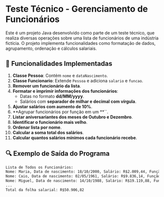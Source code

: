 # Teste Técnico - Gerenciamento de Funcionários

Este é um projeto Java desenvolvido como parte de um teste técnico, que realiza diversas operações sobre uma lista de funcionários de uma indústria fictícia. O projeto implementa funcionalidades como formatação de dados, agrupamento, ordenação e cálculos salariais.

## 📌 Funcionalidades Implementadas

1. **Classe Pessoa**: Contém `nome` e `dataNascimento`.
2. **Classe Funcionario**: Extende `Pessoa` e adiciona `salario` e `funcao`.
3. **Remover um funcionário da lista**.
4. **Formatar e imprimir informações dos funcionários**:
   - Datas no formato **dd/MM/yyyy**.
   - Salários com **separador de milhar e decimal com vírgula**.
5. **Ajustar salários com aumento de 10%**.
6. **Agrupar funcionários por função em um **``.
7. **Listar aniversariantes dos meses de Outubro e Dezembro**.
8. **Identificar o funcionário mais velho**.
9. **Ordenar lista por nome**.
10. **Calcular a soma total dos salários**.
11. **Calcular quantos salários mínimos cada funcionário recebe**.

## 🔍 Exemplo de Saída do Programa

```txt
Lista de Todos os Funcionários: 
Nome: Maria, Data de nascimento: 18/10/2000, Salário: R$2.009,44, Função: Operador
Nome: Caio, Data de nascimento: 02/05/1961, Salário: R$9.836,14, Função: Coordenador
Nome: Miguel, Data de nascimento: 14/10/1988, Salário: R$19.119,88, Função: Diretor
...
Total da folha salarial: R$50.906,82
```

